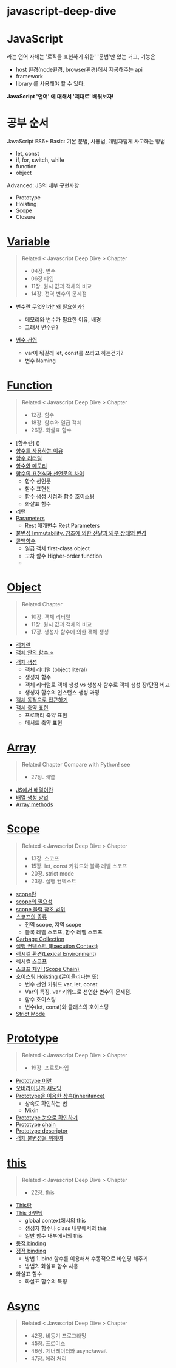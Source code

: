 # javascript-deep-dive

# JavaScript

라는 언어 자체는 '로직을 표현하기 위한' '문법'만 았는 거고,
기능은

- host 환경(node환경, browser환경)에서 제공해주는 api
- framework
- library
  를 사용해야 할 수 있다.

**JavaScript '언어' 에 대해서 '제대로' 배워보자!**

# 공부 순서

JavaScript ES6+
Basic: 기본 문법, 사용법, 개발자답게 사고하는 방법

- let, const
- if, for, switch, while
- function
- object

Advanced: JS의 내부 구현사항

- Prototype
- Hoisting
- Scope
- Closure


# [Variable]()
> Related < Javascript Deep Dive > Chapter
> - 04장. 변수
> - 06장 타입 
> - 11장. 원시 값과 객체의 비교
> - 14장. 전역 변수의 문제점

- [변수란 무엇인가? 왜 필요한가?]()
  - 메모리와 변수가 필요한 이유, 배경
  - 그래서 변수란?

- [변수 선언]()
  - var이 뭐길래 let, const를 쓰라고 하는건가?
  - 변수 Naming


# [Function]()
> Related < Javascript Deep Dive > Chapter
> - 12장. 함수
> - 18장. 함수와 일급 객체
> - 26장. 화살표 함수

- [함수란] ()
- [함수를 사용하는 이유]()
- [함수 리터럴]()
- [함수와 메모리]()
- [함수의 표현식과 선언문의 차이]()
  - 함수 선언문
  - 함수 표현신
  - 함수 생성 시점과 함수 호이스팅
  - 화살표 함수
- [리턴]()
- [Parameters]()
  - Rest 매개변수 Rest Parameters
- [불변성 Immutability. 참조에 의한 전달과 외부 상태의 변경]()
- [콜백함수]()
  - 일급 객체 first-class object
  - 고차 함수 Higher-order function
  - 

# [Object]() 
> Related <Javascript Deep Dive> Chapter
> - 10장. 객체 리터럴
> - 11장. 원시 값과 객체의 비교
> - 17장. 생성자 함수에 의한 객체 생성

- [객체란]()
- [객체 안의 함수 ⭐️]()
- [객체 생성]()
  - 객체 리터럴 (object literal)
  - 생성자 함수
  - 객체 리터럴로 객체 생성 vs 생성자 함수로 객체 생성 장/단점 비교
  - 생성자 함수의 인스턴스 생성 과정
- [객체 동적으로 접근하기]()
- [객체 축약 표현]()
  - 프로퍼티 축약 표현
  - 메서드 축약 표현

# [Array]()
> Related <Javascript Deep Dive> Chapter
> Compare with Python! see 
> - 27장. 배열
- [JS에서 배열이란]()
- [배열 생성 방법]()
- [Array methods]()


# [Scope]()
> Related < Javascript Deep Dive > Chapter
> - 13장. 스코프
> - 15장. let, const 키워드와 블록 레벨 스코프
> - 20장. strict mode
> - 23장. 실행 컨텍스트

- [scope란]()
- [scope의 필요성]()
- [scope 블럭 참조 범위]()
- [스코프의 종류]()
  - 전역 scope, 지역 scope
  - 블록 레벨 스코프, 함수 레벨 스코프
- [Garbage Collection]()
- [실행 컨텍스트 (Execution Context)]()
- [렉시컬 환경(Lexical Environment)]()
- [렉시컬 스코프]()
- [스코프 체인 (Scope Chain)]()
- [호이스팅 Hoisting (끌어올리다는 뜻)]()
  - 변수 선언 키워드 var, let, const
  - Var의 특징. var 키워드로 선언한 변수의 문제점. 
  - 함수 호이스팅
  - 변수(let, const)와 클래스의 호이스팅
- [Strict Mode]()


# [Prototype]()
> Related < Javascript Deep Dive > Chapter
> - 19장. 프로토타입

- [Prototype 이란]()
- [오버라이딩과 섀도잉]()
- [Prototype을 이용한 상속(inheritance)]()
  - 상속도 확인하는 법
  - Mixin
- [Prototype 눈으로 확인하기]()
- [Prototype chain]()
- [Prototype descriptor]()
- [객체 불변성을 위하여]()

# [this]()
> Related < Javascript Deep Dive > Chapter
> - 22장. this
- [This란]()
- [This 바인딩]()
  - global context에서의 this
  - 생성자 함수나 class 내부에서의 this
  - 일반 함수 내부에서의 this
- [동적 binding]()
- [정적 binding]()
  - 방법 1. bind 함수를 이용해서 수동적으로 바인딩 해주기
  - 방법2. 화살표 함수 사용
- 화살표 함수
  - 화살표 함수의 특징


# [Async]()
> Related < Javascript Deep Dive > Chapter
> - 42장. 비동기 프로그래밍
> - 45장. 프로미스
> - 46장. 제너레이터와 async/await
> - 47장. 에러 처리
